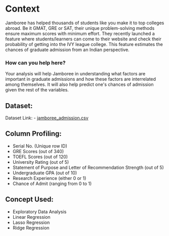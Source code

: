 # Context
Jamboree has helped thousands of students like you make it to top colleges abroad. Be it GMAT, GRE or SAT, their unique problem-solving methods ensure maximum scores with minimum effort.
They recently launched a feature where students/learners can come to their website and check their probability of getting into the IVY league college. This feature estimates the chances of graduate admission from an Indian perspective.

### How can you help here?
Your analysis will help Jamboree in understanding what factors are important in graduate admissions and how these factors are interrelated among themselves. It will also help predict one's chances of admission given the rest of the variables.

## Dataset:

Dataset Link:  - 
<a href="https://d2beiqkhq929f0.cloudfront.net/public_assets/assets/000/001/839/original/Jamboree_Admission.csv">jamboree_admission.csv</a>

## Column Profiling:

- Serial No. (Unique row ID)
- GRE Scores (out of 340)
- TOEFL Scores (out of 120)
- University Rating (out of 5)
- Statement of Purpose and Letter of Recommendation Strength (out of 5)
- Undergraduate GPA (out of 10)
- Research Experience (either 0 or 1)
- Chance of Admit (ranging from 0 to 1)

## Concept Used:

- Exploratory Data Analysis
- Linear Regression
- Lasso Regression
- Ridge Regression



